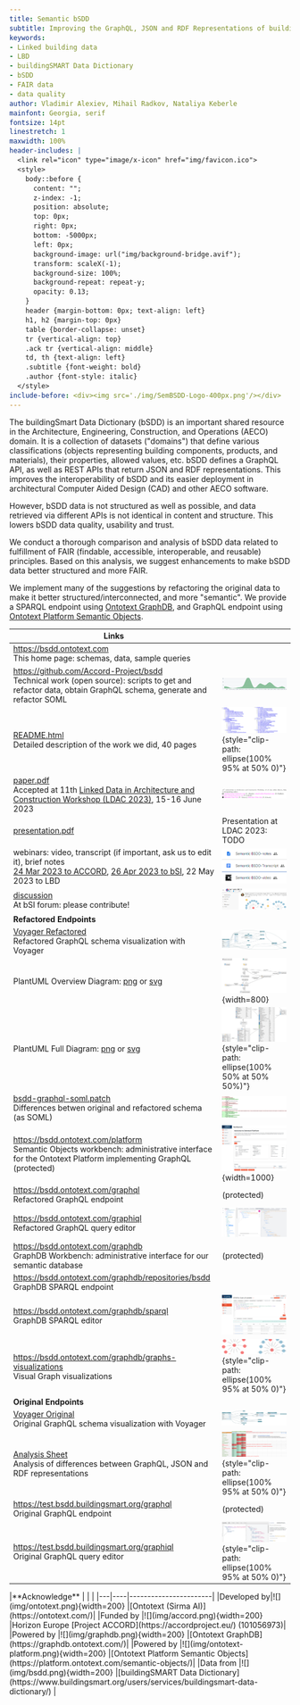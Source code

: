```yaml
---
title: Semantic bSDD
subtitle: Improving the GraphQL, JSON and RDF Representations of buildingSmart Data Dictionary
keywords:
- Linked building data
- LBD
- buildingSMART Data Dictionary
- bSDD
- FAIR data
- data quality
author: Vladimir Alexiev, Mihail Radkov, Nataliya Keberle
mainfont: Georgia, serif
fontsize: 14pt
linestretch: 1
maxwidth: 100%
header-includes: |
  <link rel="icon" type="image/x-icon" href="img/favicon.ico">
  <style>
    body::before {
      content: "";
      z-index: -1;
      position: absolute;
      top: 0px;
      right: 0px;
      bottom: -5000px;
      left: 0px;
      background-image: url("img/background-bridge.avif");
      transform: scaleX(-1);
      background-size: 100%;
      background-repeat: repeat-y;
      opacity: 0.13;
    }
    header {margin-bottom: 0px; text-align: left}
    h1, h2 {margin-top: 0px}
    table {border-collapse: unset}
    tr {vertical-align: top}
    .ack tr {vertical-align: middle}
    td, th {text-align: left}
    .subtitle {font-weight: bold}
    .author {font-style: italic}
  </style>
include-before: <div><img src='./img/SemBSDD-Logo-400px.png'/></div>
---
```


The buildingSmart Data Dictionary (bSDD) is an important shared resource in the Architecture, Engineering, Construction, and Operations (AECO) domain.
It is a collection of datasets ("domains") that define various classifications (objects representing building components, products, and materials),
their properties, allowed values, etc.
bSDD defines a GraphQL API, as well as REST APIs that return JSON and RDF representations.
This improves the interoperability of bSDD and its easier deployment in architectural Computer Aided Design (CAD) and other AECO software.

However, bSDD data is not structured as well as possible, and data retrieved via different APIs is not identical in content and structure.
This lowers bSDD data quality, usability and trust.

We conduct a thorough comparison and analysis of bSDD data related to fulfillment of FAIR (findable, accessible, interoperable, and reusable) principles.
Based on this analysis, we suggest enhancements to make bSDD data better structured and more FAIR.

We implement many of the suggestions by refactoring the original data to make it better structured/interconnected, and more "semantic".
We provide a SPARQL endpoint using [Ontotext GraphDB](https://graphdb.ontotext.com/), and GraphQL endpoint using [Ontotext Platform Semantic Objects](https://platform.ontotext.com/semantic-objects/).

|**Links**| |
|---------|---------------------------------------------------------------------------|
|<https://bsdd.ontotext.com><br/>This home page: schemas, data, sample queries| |
|<https://github.com/Accord-Project/bsdd><br/>Technical work (open source): scripts to get and refactor data, obtain GraphQL schema, generate and refactor SOML|![](img/github-contributions.png)|
|[README.html](https://bsdd.ontotext.com/README.html)<br/>Detailed description of the work we did, 40 pages|![](img/readme-TOC-cropped.png){style="clip-path: ellipse(100% 95% at 50% 0)"} |
|[paper.pdf](https://bsdd.ontotext.com/paper/paper.pdf)<br/>Accepted at 11th [Linked Data in Architecture and Construction Workshop (LDAC 2023)](https://linkedbuildingdata.net/ldac2023/), 15-16 June 2023 |![](img/paper-footer.png) |
|[presentation.pdf](https://bsdd.ontotext.com/paper/presentation.pdf)|Presentation at LDAC 2023: TODO |
| webinars: video, transcript (if important, ask us to edit it), brief notes<br/>[24 Mar 2023 to ACCORD](https://drive.google.com/open?id=1Mhts8JwbdJFUmQHGULCqduijZ0NpEoxX), [26 Apr 2023 to bSI](https://drive.google.com/open?id=1iW05O6VcR4fhs2Q_vxM18s14tvHFejzY), 22 May 2023 to LBD|![](img/video-folder.png) |
|[discussion](https://forums.buildingsmart.org/t/semantic-bsdd/4669/5)<br/>At bSI forum: please contribute!|![](img/bSI-forum.png)|
|**Refactored Endpoints**| |
|[Voyager Refactored](https://rawgit2.com/Accord-Project/bsdd/main/bsdd-graphql-voyager-refact.html)<br/>Refactored GraphQL schema visualization with Voyager |![](img/bsdd-graphql-voyager-refact-overview.png)|
|PlantUML Overview Diagram: [png](img/bsdd-graphql-soml-diagram-overview.png) or [svg](http://www.plantuml.com/plantuml/svg/fLCzRy8m4DtpAquPAn4Lf2weOe6nGuNKJfKYOryI2yUEBeuG_xvsFWWE40OodS_ltRjtlXHI861PsJEKM1wGwgZmAIw9AumKPXQi0P9vOK58GcwbqL5zbBfYn4hGHc2D5NoyHn5NhAuX_bnRaapdZMAKKgEGrXluqTB6mEes6978o1OfAv4aPxN3RKsZBPrRQ1-Fw5oP0wOdwIYU8PoAvtnvCPPZIneE8-jWpD73zfWXeUQuCxmfKNVzt6H7ec87L8wuCoMJkaLtuGWvUMhXCDzaAYJRDJuSHbmc5QQPKQ8TnjQdPUOi-sbsNeFKLGzI7syOUrIFcCFLJOMXfu0xJOwiWfLkn2dJ8hru39K2n_UlmZUuQkANgGQ33jfCr8qNxdtnCacMCIp4OWFnUvAynHFH0Bq67bp-QH3TqysG-h9EeekNJoJS7-3sPJiLueLKOlAUSwgh95avLNfaR7YSNfNwerDgGnIprP-DRNY0ksCRBhshq510WsU6fdiMZF6EeRdg5qFmcg5gMD8PiVwxdbwmi33P2AQKEQ7ebdcchLVg_WC0) |![](img/bsdd-graphql-soml-diagram-overview.png){width=800} |
|PlantUML Full Diagram: [png](img/bsdd-graphql-soml-diagram.png) or [svg](http://www.plantuml.com/plantuml/svg/xLbBR-Cs4BxxLmZkhMY2E6qlHX1WuQH0q6oIPkFsie11YIEB3KMg99LOMFU_ToZ9NibwqN6xcosYWo5HCvptp4ShOXGyY1EJUJ74FYWzYknIm5J0OSGXD9wHdcBBo7YKAGWCasAa7vb8Y2An9oG53Odtyybe572YjJS-c_fIFkhfkNSF8IWG0Lp888r1cB57T7FL-pGw-yue8ZJkYSy_L1_ErsVJW70GbAZf-PeI0slF_Zwm6EycnyUJzGXfTC8KuGiX3II48gKWzhqsYebb7vrXXZS8_wvOi-JIXyKpCz4Y1iKeGztGk6iYbYbPGcxJvc7Gb8PufcM0FdJHjCsYggBumgh1YLgeb0EwoviBLZZTtkolt26QjT7fBFOb_qnvqh01Y48_4-leW5WtpsGgZCfo8yhxBsj7LJjEVE2er8MC2HEvJiNjIrHAihoiRgHX0Upwf8s5bqasQxUcKYMehvadjahet0HkzS9H2w7T52b8vugxKCTImPK8fIDvHovLh5F0WMYus6a5tLjgGqogNOG_OGV41jUN0o7Zi0Wbftc1pUmo2p5PRMCiihIsj4zp8zXTdt8kQrjNv6ntjGbK4_EG9KWpQrdhDjQrAeAYx6x3MqnO9bpyk6MPxsJKzntq2eYHwhermqzQSe32kpvdTMj68MJO2sj1xgDESERbKYvN2HOWSUOiXzjssXsG-mqwjTcqmr4j3DmsWwimk1GuyBARcg3kk2X0emEWj_wVEFeRqdgvaAYNhLRHJqmFH79o-kDF5TARrCALjSU4sQVqUsPJwbDMxEsSjZeJKcIn2sdAQ7z6bwt7mGKbPRi7E1EsEw0XAU7tDdqrPc6UjdF5aDh-DEVkiqsd21lQdP89A5CCtCt3lz_43cX6Gc1E0TtevfgKhwQBDLi5CQJerTzsnmCTA9OuawFQGhSJbuc-9NaNsqZSXXzI7miwRwRrhDzbkEIO8mWXPwcoAJf4VWrYQQ91gZHcGgRwIXYxOB8XXlTON4Cq3n6eMD8CMpyB7l0e1WexbXgqi8ZwGFTxqH0gTRcpvpimeAg5fbtA05OaJdYRB9zmBit2bwlYF1L443pcXw2BGkZQGtI3w4vKMW1ObBpGYNm4ka1WYqS3RPbYihfS1JpLxCdYG0XOJ7X5M0_VbUZXQm9OC96aj-5xH9qOcJXFg8PjdUAOU9cQJEodfYjuI8X18KurcaIPHZ39Vqj93XlQGbgWqQHCajy9J-5N9d3OtJMN-W3ABj3GBqGQ-fk26jfvk1XOcL-aYebnYLmxt6YIuM3ezzVNXIK5spQLxYsCtPopTXVtFuEhahC-V2TTMjHFLpLTsb_zTnf598v1BOYWYorog-jGmt7jhruLgdi3Ps_Wx0sS7GJElW8swsQwXxzIfe1Mk1n4_Q6O8RxLhydrXWDVCmviyc3mRNC3cWD0DvOYcJ-0-P98y-qlhS5FDAw0TF9_1wH54jOpheP6yvNzWP-lAPq-rGl55LQzTEgNRj9IcHOVeTNbjwssQsoL6tj7zEZS6zimZNU_UrIlgLV_Ml5HU3JVUzJ3D2XYYsFRH6nUegZwYrwHXHWKMTnF1gmg0ZhRjIs86ASpTwcdnyUdA5KTUUs6RiyJXTJD8G4bbV_hZsgky3fstxgnSNAgshJdxjiWUOS5QTFM-uILLpKZwcMt4nuBCvxB-JFgKUkGVVy1) |![](img/bsdd-graphql-soml-diagram-cropped.png){style="clip-path: ellipse(100% 50% at 50% 50%)"} |
|[bsdd-graphql-soml.patch](https://github.com/Accord-Project/bsdd/blob/main/bsdd-graphql-soml.patch)<br/>Differences betwen original and refactored schema (as SOML)|![](img/bsdd-graphql-soml-diff.png)|
|<https://bsdd.ontotext.com/platform><br/>Semantic Objects workbench: administrative interface for the Ontotext Platform implementing GraphQL (protected)|![](img/graphql-workbench.png){width=1000}|
|<https://bsdd.ontotext.com/graphql><br/>Refactored GraphQL endpoint|(protected) |
|<https://bsdd.ontotext.com/graphiql><br/>Refactored GraphQL query editor|![](img/graphiql-refact.png)|
|<https://bsdd.ontotext.com/graphdb><br/>GraphDB Workbench: administrative interface for our semantic database|(protected) |
|<https://bsdd.ontotext.com/graphdb/repositories/bsdd><br/>GraphDB SPARQL endpoint| |
|<https://bsdd.ontotext.com/graphdb/sparql><br/>GraphDB SPARQL editor|![](img/graphdb-sparql.png)|
|<https://bsdd.ontotext.com/graphdb/graphs-visualizations><br/>Visual Graph visualizations|![](img/viz-ClassDOMAIN-cropped.png){style="clip-path: ellipse(100% 95% at 50% 0)"} |
|**Original Endpoints**| |
|[Voyager Original](https://rawgit2.com/Accord-Project/bsdd/main/bsdd-graphql-voyager-orig.html)<br/>Original GraphQL schema visualization with Voyager |![](img/bsdd-graphql-voyager-overview.png)|
|[Analysis Sheet](https://docs.google.com/spreadsheets/d/1z_NRMlExlVuqWhBbSErQ9iiDBY4O_fKMd3avV3-NCmo/edit)<br/>Analysis of differences between GraphQL, JSON and RDF representations|![](img/bsdd-data-analysis-sheet-cropped.png){style="clip-path: ellipse(100% 95% at 50% 0)"}|
|<https://test.bsdd.buildingsmart.org/graphql><br/>Original GraphQL endpoint|(protected)|
|<https://test.bsdd.buildingsmart.org/graphiql><br/>Original GraphQL query editor|![](img/graphiql-orig.png){style="clip-path: ellipse(100% 95% at 50% 0)"} |

<div class="ack">
|**Acknowledge** | | |
|---|----|-----------------------|
|Developed by|![](img/ontotext.png){width=200}          |[Ontotext (Sirma AI)](https://ontotext.com/)|
|Funded by   |![](img/accord.png){width=200}            |Horizon Europe [Project ACCORD](https://accordproject.eu/) (101056973)|
|Powered by  |![](img/graphdb.png){width=200}           |[Ontotext GraphDB](https://graphdb.ontotext.com/)|
|Powered by  |![](img/ontotext-platform.png){width=200} |[Ontotext Platform Semantic Objects](https://platform.ontotext.com/semantic-objects/)|
|Data from   |![](img/bsdd.png){width=200}              |[buildingSMART Data Dictionary](https://www.buildingsmart.org/users/services/buildingsmart-data-dictionary/) |
</div>
